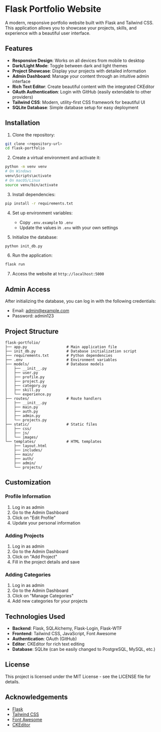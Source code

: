 # Flask Portfolio Website

A modern, responsive portfolio website built with Flask and Tailwind CSS. This application allows you to showcase your projects, skills, and experience with a beautiful user interface.

## Features

- **Responsive Design**: Works on all devices from mobile to desktop
- **Dark/Light Mode**: Toggle between dark and light themes
- **Project Showcase**: Display your projects with detailed information
- **Admin Dashboard**: Manage your content through an intuitive admin interface
- **Rich Text Editor**: Create beautiful content with the integrated CKEditor
- **OAuth Authentication**: Login with GitHub (easily extendable to other providers)
- **Tailwind CSS**: Modern, utility-first CSS framework for beautiful UI
- **SQLite Database**: Simple database setup for easy deployment

## Installation

1. Clone the repository:
```bash
git clone <repository-url>
cd flask-portfolio
```

2. Create a virtual environment and activate it:
```bash
python -m venv venv
# On Windows
venv\Scripts\activate
# On macOS/Linux
source venv/bin/activate
```

3. Install dependencies:
```bash
pip install -r requirements.txt
```

4. Set up environment variables:
   - Copy `.env.example` to `.env`
   - Update the values in `.env` with your own settings

5. Initialize the database:
```bash
python init_db.py
```

6. Run the application:
```bash
flask run
```

7. Access the website at `http://localhost:5000`

## Admin Access

After initializing the database, you can log in with the following credentials:
- Email: admin@example.com
- Password: admin123

## Project Structure

```
flask-portfolio/
├── app.py                  # Main application file
├── init_db.py              # Database initialization script
├── requirements.txt        # Python dependencies
├── .env                    # Environment variables
├── models/                 # Database models
│   ├── __init__.py
│   ├── user.py
│   ├── profile.py
│   ├── project.py
│   ├── category.py
│   ├── skill.py
│   └── experience.py
├── routes/                 # Route handlers
│   ├── __init__.py
│   ├── main.py
│   ├── auth.py
│   ├── admin.py
│   └── projects.py
├── static/                 # Static files
│   ├── css/
│   ├── js/
│   └── images/
└── templates/              # HTML templates
    ├── layout.html
    ├── includes/
    ├── main/
    ├── auth/
    ├── admin/
    └── projects/
```

## Customization

### Profile Information
1. Log in as admin
2. Go to the Admin Dashboard
3. Click on "Edit Profile"
4. Update your personal information

### Adding Projects
1. Log in as admin
2. Go to the Admin Dashboard
3. Click on "Add Project"
4. Fill in the project details and save

### Adding Categories
1. Log in as admin
2. Go to the Admin Dashboard
3. Click on "Manage Categories"
4. Add new categories for your projects

## Technologies Used

- **Backend**: Flask, SQLAlchemy, Flask-Login, Flask-WTF
- **Frontend**: Tailwind CSS, JavaScript, Font Awesome
- **Authentication**: OAuth (GitHub)
- **Editor**: CKEditor for rich text editing
- **Database**: SQLite (can be easily changed to PostgreSQL, MySQL, etc.)

## License

This project is licensed under the MIT License - see the LICENSE file for details.

## Acknowledgements

- [Flask](https://flask.palletsprojects.com/)
- [Tailwind CSS](https://tailwindcss.com/)
- [Font Awesome](https://fontawesome.com/)
- [CKEditor](https://ckeditor.com/) 